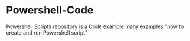# Powershell-Code
Powershell  Scripts repository is a Code example many examples "how to create and run Powershell script"
